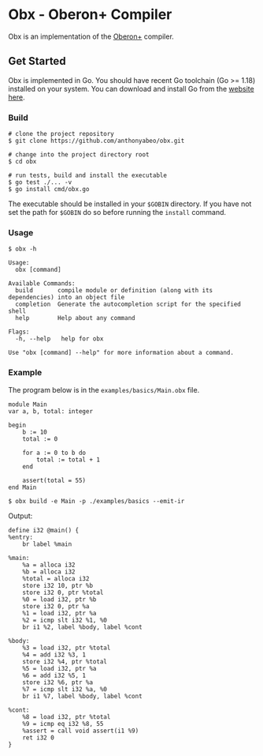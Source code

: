 # Obx - Oberon+ Compiler
Obx is an implementation of the [Oberon+](https://oberon-lang.github.io/) compiler.

## Get Started
Obx is implemented in Go. You should have recent Go toolchain (Go >= 1.18) installed on your system. You can download
and install Go from the [website here](https://go.dev/doc/install).

### Build
```shell
# clone the project repository
$ git clone https://github.com/anthonyabeo/obx.git 

# change into the project directory root
$ cd obx

# run tests, build and install the executable 
$ go test ./... -v
$ go install cmd/obx.go
```
The executable should be installed in your `$GOBIN` directory. If you have not set the path for `$GOBIN`
do so before running the `install` command.


### Usage
```
$ obx -h

Usage:
  obx [command]

Available Commands:
  build       compile module or definition (along with its dependencies) into an object file
  completion  Generate the autocompletion script for the specified shell
  help        Help about any command

Flags:
  -h, --help   help for obx

Use "obx [command] --help" for more information about a command.
```

### Example
The program below is in the `examples/basics/Main.obx` file.
```
module Main
var a, b, total: integer

begin
    b := 10
    total := 0
    
    for a := 0 to b do
        total := total + 1
    end
    
    assert(total = 55)
end Main
```

```shell
$ obx build -e Main -p ./examples/basics --emit-ir
```
Output:
```
define i32 @main() {
%entry:
    br label %main

%main:
    %a = alloca i32
    %b = alloca i32
    %total = alloca i32
    store i32 10, ptr %b
    store i32 0, ptr %total
    %0 = load i32, ptr %b
    store i32 0, ptr %a
    %1 = load i32, ptr %a
    %2 = icmp slt i32 %1, %0
    br i1 %2, label %body, label %cont

%body:
    %3 = load i32, ptr %total
    %4 = add i32 %3, 1
    store i32 %4, ptr %total
    %5 = load i32, ptr %a
    %6 = add i32 %5, 1
    store i32 %6, ptr %a
    %7 = icmp slt i32 %a, %0
    br i1 %7, label %body, label %cont

%cont:
    %8 = load i32, ptr %total
    %9 = icmp eq i32 %8, 55
    %assert = call void assert(i1 %9)
    ret i32 0
}
```